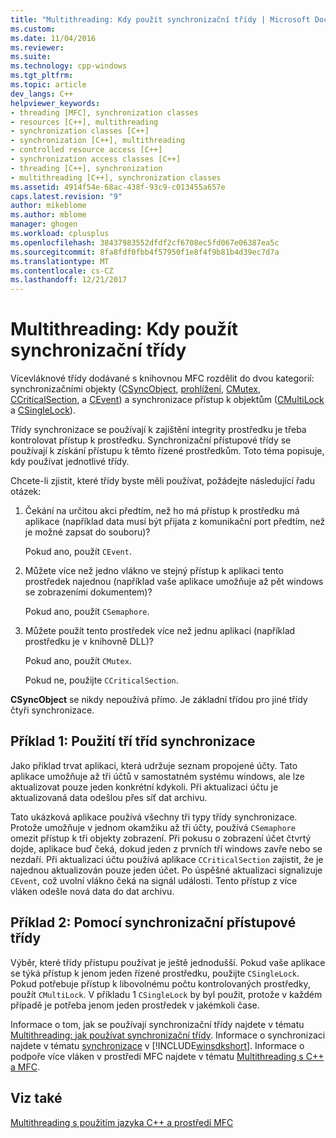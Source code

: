 ```yaml
---
title: "Multithreading: Kdy použít synchronizační třídy | Microsoft Docs"
ms.custom: 
ms.date: 11/04/2016
ms.reviewer: 
ms.suite: 
ms.technology: cpp-windows
ms.tgt_pltfrm: 
ms.topic: article
dev_langs: C++
helpviewer_keywords:
- threading [MFC], synchronization classes
- resources [C++], multithreading
- synchronization classes [C++]
- synchronization [C++], multithreading
- controlled resource access [C++]
- synchronization access classes [C++]
- threading [C++], synchronization
- multithreading [C++], synchronization classes
ms.assetid: 4914f54e-68ac-438f-93c9-c013455a657e
caps.latest.revision: "9"
author: mikeblome
ms.author: mblome
manager: ghogen
ms.workload: cplusplus
ms.openlocfilehash: 38437983552dfdf2cf6708ec5fd067e06387ea5c
ms.sourcegitcommit: 8fa8fdf0fbb4f57950f1e8f4f9b81b4d39ec7d7a
ms.translationtype: MT
ms.contentlocale: cs-CZ
ms.lasthandoff: 12/21/2017
---
```

# <a name="multithreading-when-to-use-the-synchronization-classes"></a>Multithreading: Kdy použít synchronizační třídy
Vícevláknové třídy dodávané s knihovnou MFC rozdělit do dvou kategorií: synchronizačními objekty ([CSyncObject](../mfc/reference/csyncobject-class.md), [prohlížení](../mfc/reference/csemaphore-class.md), [CMutex](../mfc/reference/cmutex-class.md), [ CCriticalSection](../mfc/reference/ccriticalsection-class.md), a [CEvent](../mfc/reference/cevent-class.md)) a synchronizace přístup k objektům ([CMultiLock](../mfc/reference/cmultilock-class.md) a [CSingleLock](../mfc/reference/csinglelock-class.md)).  
  
 Třídy synchronizace se používají k zajištění integrity prostředku je třeba kontrolovat přístup k prostředku. Synchronizační přístupové třídy se používají k získání přístupu k těmto řízené prostředkům. Toto téma popisuje, kdy používat jednotlivé třídy.  
  
 Chcete-li zjistit, které třídy byste měli používat, požádejte následující řadu otázek:  
  
1.  Čekání na určitou akci předtím, než ho má přístup k prostředku má aplikace (například data musí být přijata z komunikační port předtím, než je možné zapsat do souboru)?  
  
     Pokud ano, použít `CEvent`.  
  
2.  Můžete více než jedno vlákno ve stejný přístup k aplikaci tento prostředek najednou (například vaše aplikace umožňuje až pět windows se zobrazeními dokumentem)?  
  
     Pokud ano, použít `CSemaphore`.  
  
3.  Můžete použít tento prostředek více než jednu aplikaci (například prostředku je v knihovně DLL)?  
  
     Pokud ano, použít `CMutex`.  
  
     Pokud ne, použijte `CCriticalSection`.  
  
 **CSyncObject** se nikdy nepoužívá přímo. Je základní třídou pro jiné třídy čtyři synchronizace.  
  
## <a name="example-1-using-three-synchronization-classes"></a>Příklad 1: Použití tří tříd synchronizace  
 Jako příklad trvat aplikaci, která udržuje seznam propojené účty. Tato aplikace umožňuje až tři účtů v samostatném systému windows, ale lze aktualizovat pouze jeden konkrétní kdykoli. Při aktualizaci účtu je aktualizovaná data odešlou přes síť dat archivu.  
  
 Tato ukázková aplikace používá všechny tři typy třídy synchronizace. Protože umožňuje v jednom okamžiku až tři účty, používá `CSemaphore` omezit přístup k tři objekty zobrazení. Při pokusu o zobrazení účet čtvrtý dojde, aplikace buď čeká, dokud jeden z prvních tří windows zavře nebo se nezdaří. Při aktualizaci účtu používá aplikace `CCriticalSection` zajistit, že je najednou aktualizován pouze jeden účet. Po úspěšné aktualizaci signalizuje `CEvent`, což uvolní vlákno čeká na signál události. Tento přístup z více vláken odešle nová data do dat archivu.  
  
## <a name="example-2-using-synchronization-access-classes"></a>Příklad 2: Pomocí synchronizační přístupové třídy  
 Výběr, které třídy přístupu používat je ještě jednodušší. Pokud vaše aplikace se týká přístup k jenom jeden řízené prostředku, použijte `CSingleLock`. Pokud potřebuje přístup k libovolnému počtu kontrolovaných prostředky, použít `CMultiLock`. V příkladu 1 `CSingleLock` by byl použit, protože v každém případě je potřeba jenom jeden prostředek v jakémkoli čase.  
  
 Informace o tom, jak se používají synchronizační třídy najdete v tématu [Multithreading: jak používat synchronizační třídy](../parallel/multithreading-how-to-use-the-synchronization-classes.md). Informace o synchronizaci najdete v tématu [synchronizace](http://msdn.microsoft.com/library/windows/desktop/ms686353) v [!INCLUDE[winsdkshort](../atl-mfc-shared/reference/includes/winsdkshort_md.md)]. Informace o podpoře více vláken v prostředí MFC najdete v tématu [Multithreading s C++ a MFC](../parallel/multithreading-with-cpp-and-mfc.md).  
  
## <a name="see-also"></a>Viz také  
 [Multithreading s použitím jazyka C++ a prostředí MFC](../parallel/multithreading-with-cpp-and-mfc.md)